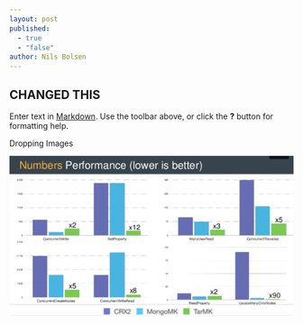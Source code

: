 ```yaml
---
layout: post
published: 
  - true
  - "false"
author: Nils Bolsen
---
```


## CHANGED THIS

Enter text in [Markdown](http://daringfireball.net/projects/markdown/). Use the toolbar above, or click the **?** button for formatting help.

Dropping Images

![crx-mongo.png](/images/crx-mongo.png)